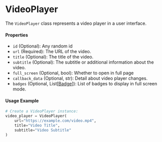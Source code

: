 # VideoPlayer

The `VideoPlayer` class represents a video player in a user interface.

#### Properties

- `id` (Optional): Any random id
- `url` (Required): The URL of the video.
- `title` (Optional): The title of the video.
- `subtitle` (Optional): The subtitle or additional information about the video.
- `full_screen` (Optional, bool): Whether to open in full page
- `callback_data` (Optional, str): Detail about video player changes.
- `badges` (Optional, List[[Badge](../components/Badge.md)]): List of badges to display in full screen mode.

#### Usage Example

```python
# Create a VideoPlayer instance:
video_player = VideoPlayer(
    url="https://example.com/video.mp4",
    title="Video Title",
    subtitle="Video Subtitle"
)
```